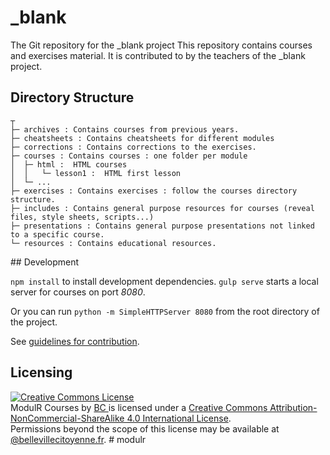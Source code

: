 # \_blank
The Git repository for the \_blank project
This repository contains courses and exercises material.
It is contributed to by the teachers of the \_blank project.

## Directory Structure

```
┬
├─ archives : Contains courses from previous years.
├─ cheatsheets : Contains cheatsheets for different modules
├─ corrections : Contains corrections to the exercises.
├─ courses : Contains courses : one folder per module
│  ├─ html :  HTML courses
│  │   └─ lesson1 :  HTML first lesson
│  └─ ...
├─ exercises : Contains exercises : follow the courses directory structure.
├─ includes : Contains general purpose resources for courses (reveal files, style sheets, scripts...)
├─ presentations : Contains general purpose presentations not linked to a specific course.
└─ resources : Contains educational resources.
```


## Development

`npm install` to install development dependencies.
`gulp serve` starts a local server for courses on port _8080_.

Or you can run `python -m SimpleHTTPServer 8080` from the root directory of the project.

See [guidelines for contribution](CONTRIBUTING.MD).

## Licensing

<a rel="license" href="http://creativecommons.org/licenses/by-nc-sa/4.0/"><img alt="Creative Commons License" style="border-width:0" src="https://i.creativecommons.org/l/by-nc-sa/4.0/88x31.png" /></a>
<br />
<span xmlns:dct="http://purl.org/dc/terms/" href="http://purl.org/dc/dcmitype/Text" property="dct:title" rel="dct:type">ModulR Courses</span> by <a xmlns:cc="http://creativecommons.org/ns#" href="http://www.bellevillecitoyenne.fr/" property="cc:attributionName" rel="cc:attributionURL"> BC </a> is licensed under a <a rel="license" href="http://creativecommons.org/licenses/by-nc-sa/4.0/">Creative Commons Attribution-NonCommercial-ShareAlike 4.0 International License</a>.<br />Permissions beyond the scope of this license may be available at <a xmlns:cc="http://creativecommons.org/ns#" href="@bellevillecitoyenne.fr" rel="cc:morePermissions">@bellevillecitoyenne.fr</a>.
#   m o d u l r  
 